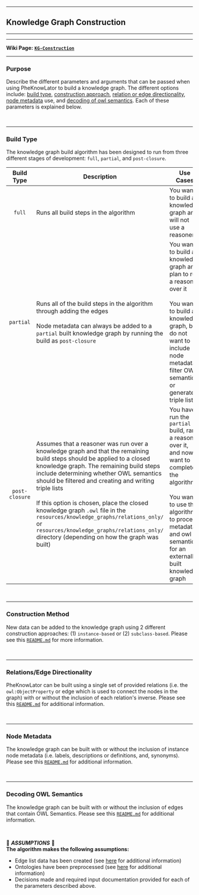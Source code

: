 ***
## Knowledge Graph Construction   
***
***

**Wiki Page:** **[`KG-Construction`](https://github.com/callahantiff/PheKnowLator/wiki/KG-Construction)**  

____

### Purpose
Describe the different parameters and arguments that can be passed when using PheKnowLator to build a knowledge graph. The different options include: [build type](#build-type), [construction approach](#construction-approach), [relation or edge directionality](#relationsedge-directionality), [node metadata](#node-metadata) use, and [decoding of owl semantics](#decoding-owl-semantics). Each of these parameters is explained below.  

<br>

_____


### Build Type   
The knowledge graph build algorithm has been designed to run from three different stages of development: `full`, `partial`, and `post-closure`.

Build Type | Description | Use Cases  
:--: | -- | --   
`full` | Runs all build steps in the algorithm | You want to build a knowledge graph and will not use a reasoner  
`partial` | Runs all of the build steps in the algorithm through adding the edges<br><br> Node metadata can always be added to a `partial` built knowledge graph by running the build as `post-closure` | You want to build a knowledge graph and plan to run a reasoner over it<br><br> You want to build a knowledge graph, but do not want to include node metadata, filter OWL semantics, or generate triple lists  
`post-closure` | Assumes that a reasoner was run over a knowledge graph and that the remaining build steps should be applied to a closed knowledge graph. The remaining build steps include determining whether OWL semantics should be filtered and creating and writing triple lists<br><br> If this option is chosen, place the closed knowledge graph `.owl` file in the `resources/knowledge_graphs/relations_only/` or `resources/knowledge_graphs/relations_only/` directory (depending on how the graph was built) | You have run the `partial` build, ran a reasoner over it, and now want to complete the algorithm<br><br> You want to use the algorithm to process metadata and owl semantics for an externally built knowledge graph

<br> 

_____


### Construction Method   
New data can be added to the knowledge graph using 2 different construction approaches: (1) `instance-based` or (2) `subclass-based`. Please see this [`README.md`](https://github.com/callahantiff/PheKnowLator/blob/master/resources/construction_approach/README.md) for more information.   

<br> 

_____

### Relations/Edge Directionality   
PheKnowLator can be built using a single set of provided relations (i.e. the `owl:ObjectProperty` or edge which is used to connect the nodes in the graph) with or without the inclusion of each relation's inverse. Please see this [`README.md`](https://github.com/callahantiff/PheKnowLator/blob/master/resources/relations_data/README.md) for additional information.  

<br> 

_____


### Node Metadata
The knowledge graph can be built with or without the inclusion of instance node metadata (i.e. labels, descriptions or definitions, and, synonyms). Please see this [`README.md`](https://github.com/callahantiff/PheKnowLator/blob/master/resources/node_data/README.md) for additional information. 

<br> 

_____


### Decoding OWL Semantics  
The knowledge graph can be built with or without the inclusion of edges that contain OWL Semantics. Please see this [`README.md`](https://github.com/callahantiff/PheKnowLator/blob/master/resources/owl_decoding/README.md) for additional information. 

<br>

🛑 *<b>ASSUMPTIONS</b>* 🛑  
**The algorithm makes the following assumptions:**
- Edge list data has been created (see [here](https://github.com/callahantiff/PheKnowLator/blob/master/resources/edge_data) for additional information)  
- Ontologies have been preprocessed (see [here](https://github.com/callahantiff/PheKnowLator/blob/master/resources/ontologies/README.md) for additional information)  
- Decisions made and required input documentation provided for each of the parameters described above.     
